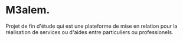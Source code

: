 # M3alem.
Projet de fin d'étude qui est une plateforme de mise en relation pour la réalisation de services ou d'aides entre particuliers ou professionels.
